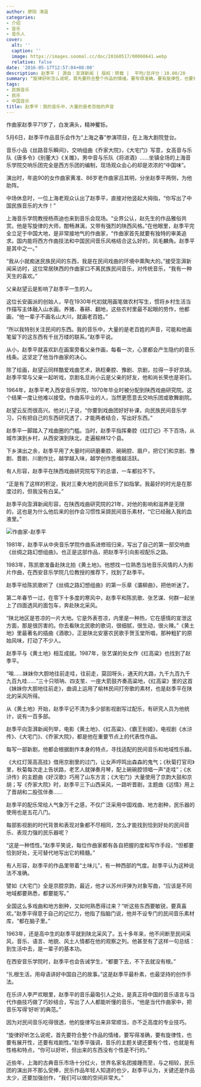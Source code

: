 ```yaml
---
author: 廖阳 清涵
categories:
- 介绍
- 音乐
- 音乐人
cover:
  alt: ''
  caption: ''
  image: https://images.soomal.cc/doc/20160517/00060641.webp
  relative: false
date: '2016-05-17T12:57:04+08:00'
description: 赵季平 | 源自：澎湃新闻 | 版权：转载 |  平均/总评分：10.00/20
summary: “旋律好听怎么说呢，首先要符合整个作品的情绪，要写得准确，要有旋律性，也要有展开性，还要有戏剧性。”赵季平强调，音乐的主题关键还要有个性，也就是有性格和特点，“你可以好听，但出来的东西没有个性是不行的。”
tags:
- 民族音乐
- 民乐
- 中国音乐
title: 赵季平：我的音乐中，大量的是老百姓的声音
---
```


作曲家赵季平71岁了，白发满头，精神矍铄。

5月6日，赵季平作品音乐会作为“上海之春”参演项目，在上海大剧院登台。

音乐小品《丝路音乐瞬间》，交响组曲《乔家大院》，《大宅门》写意，女高音与乐队《唐多令》《别董大》《关雎》，男中音与乐队《将进酒》……坐镇全场的上海音乐学院交响乐团完全是西方乐团的编制，现场观众会心的却是浓浓的“中国味”。

演出时，年逾90的女作曲家黄准、86岁老作曲家吕其明，分坐赵季平两侧，为他助阵。

中场休息时，一位上海老观众认出了赵季平，直接对他竖起大拇指，“你写出了中国民族音乐的大作！”

上海音乐学院教授杨燕迪也来到音乐会现场。“业界公认，赵先生的作品雅俗共赏。他是写旋律的大师，酣畅淋漓，又带有强烈的陕西风格。”在他眼里，赵季平完全立足于中国大地，是非常接地气的作曲家，“作曲家首先就要有独特的审美追求。国内能将西方作曲技法和中国民间音乐风格结合这么好的，凤毛麟角。赵季平是其中之一。”

“我从小就痴迷民族民间的东西，我是在民间戏曲的环境中熏陶大的。”接受澎湃新闻采访时，这位常居陕西的作曲家口不离民族民间音乐，对传统音乐，“我有一种天生的喜欢。”

父亲赵望云是影响了赵季平一生的人。

这位长安画派的创始人，早在1930年代初就用画笔做农村写生，惯将乡村生活当作描写主体融入山水画。养猪、春耕、翻地，这些农村里最不起眼的劳作，他都画，“他一辈子不画名山大川，就画老百姓。”

“所以我特别关注民间的东西。我的音乐中，大量的是老百姓的声音，可能和他画笔留下的这东西有千丝万缕的联系。”赵季平说。

从小，赵季平就喜欢趴在画案旁看父亲作画，每看一次，心里都会产生隐约的音乐线条。这坚定了他当作曲家的决心。

除了绘画，赵望云同样酷爱戏曲艺术，熟稔秦腔、豫剧、京剧，拉得一手好京胡。赵季平常与父亲一起听戏，京剧名旦尚小云是父亲的好友，他和尚长荣也是哥们。

1964年，赵季平考入西安音乐学院，1970年毕业时被分配到陕西戏曲研究院。这个结果一度让他难以接受。作曲系毕业的人，当然更愿意去交响乐团或歌舞剧院。

赵望云反而很高兴。他对儿子说，“你要到戏曲团好好补课，向民族民间音乐学习，只有把自己的东西研究透了，才能两者结合，写出好东西。”

赵季平一脚踏入了戏曲圈的门槛。当时，赵季平指挥秦腔《红灯记》不下百场，从城市演到乡村，从西安演到陕北，走遍榆林12个县。

下乡演出之余，赵季平用了大量时间研磨秦腔、碗碗腔、眉户，把它们和京剧、豫剧、晋剧、川剧作比，越学越入味，越学创作思维越活跃。

有人形容，赵季平在陕西戏曲研究院写下的总谱，一车都拉不下。

“正是有了这样的积淀，我对三秦大地的民间音乐了如指掌。我最好的时光是在那度过的，但我没有白呆。”

赵季平向澎湃新闻形容，在陕西戏曲研究院的21年，对他的影响和滋养是无限的，这也是为什么他后来的创作会习惯性采撷民间音乐素材，“它已经融入我的血液里。”

![作曲家-赵季平](https://images.soomal.cc/doc/20160517/00060640.webp)





1981年，赵季平从中央音乐学院作曲系进修班归来，写出了自己的第一部交响曲《丝绸之路幻想组曲》。也正是这部作品，把赵季平引向影视配乐之路。

1983年，陈凯歌准备赴陕北拍《黄土地》。他想找一位熟悉当地音乐风情的人为影片作曲，在西安音乐学院几位教授的推荐下，找到了赵季平。

赵季平给陈凯歌听了《丝绸之路幻想组曲》的第一乐章《灞柳曲》，把他听迷了。

第二年春节一过，在零下十多度的寒风中，赵季平和陈凯歌、张艺谋、何群一起坐上了四面透风的面包车，奔赴陕北采风。

“陕北地区是苍凉的一片大地。它是外表苍凉，内里是一种热，它在感情的宣泄这方面，那是很厉害的。你去看陕北民歌的歌词，很细腻，很生动，很火辣。”《黄土地》里最著名的插曲《酒歌》，正是陕北安塞农民歌手贺玉堂所唱，那种粗犷的原始风味，打动了不少人。

赵季平与《黄土地》相互成就。1987年，张艺谋的处女作《红高粱》也找到了赵季平。

“唉……妹妹你大胆地往前走哇，往前走，莫回呀头，通天的大路，九千九百九千九百九哇……”三十只唢呐、四支笙、一座大箭鼓齐奏高粱地，《红高粱》里的这首《妹妹你大胆地往前走》，曲调上运用了榆林民间打夯歌的素材，也是赵季平在陕北的采风所得。

从《黄土地》开始，赵季平记不清为多少部影视剧写过配乐，有研究人员为他统计，说有一百多部。

赵季平向澎湃新闻列举，电影《黄土地》、《红高粱》、《霸王别姬》，电视剧《水浒传》、《大宅门》、《乔家大院》，都是他在重要节点上的代表性作品。

每写一部新剧，他都会根据剧作本身的特点，寻找适配的民间音乐和地域性乐器。

《大红灯笼高高挂》借用京剧里的过门，让女声哼鸣出森森的鬼气；《秋菊打官司》里，秋菊每次走上告状路，老艺人就弹奏月琴，配上碗碗腔领唱一声“走哇”；《水浒传》的主题曲《好汉歌》巧用了山东方言；《大宅门》大量使用了京韵大鼓和京胡；写《乔家大院》时，赵季平三下山西采风，一路听晋剧，主题曲《远情》用上了晋胡和二股弦伴奏……

赵季平的配乐常给人气象万千之感，不仅广泛采用中国戏曲、地方剧种，民乐器的使用也是五花八门。

每部影视剧的时代背景和表现对象都不尽相同，怎么才能找到恰到好处的民间音乐、表现力强的民乐器呢？

“这是一种悟性。”赵季平笑说，每位作曲家都有各自把握的度和写作手段，“但都要恰到好处，无可替代地写出它的精髓。”

有人形容，赵季平的作品里带着“土味儿”，有一种西部的气度。赵季平认为这种说法不准确。

譬如《大宅门》全是京腔京韵，最近，他才以苏州评弹为对象写曲，“应该是不同地域都要熟悉，都要能写。”

全国这么多戏曲和地方剧种，又如何熟悉得过来？“听这些东西要敏锐，要真喜欢。”赵季平得意于自己的记忆力，他指了指脑门说，他并不设专门的民间音乐素材库，“都在脑子里。”

1963年，还是高中生的赵季平就到陕北采风了。五十多年来，他不间断至民间采风，音乐、语言、地貌、风土人情都在他的观察之列。他甚至有了这样一句总结：到生活中去，是一辈子的基本功。

在西安音乐学院时，赵季平也会告诫学生，“都要下去，不下去就没有根。”

“扎根生活，用母语讲好中国自己的故事。”这是赵季平最朴素，也最坚持的创作手法。

在乐评人李严欢眼里，赵季平的音乐最吸引人之处，是真正将中国的音乐语言与当代作曲技巧做了巧妙结合，写出了人人都能听懂的音乐，“他是当代作曲家中，把音乐写得‘好听’的典范。”

因为对民间音乐吃得很透，他的旋律写出来非常顺当，亦不乏高度的专业技巧。

“旋律好听怎么说呢，首先要符合整个作品的情绪，要写得准确，要有旋律性，也要有展开性，还要有戏剧性。”赵季平强调，音乐的主题关键还要有个性，也就是有性格和特点，“你可以好听，但出来的东西没有个性是不行的。”

近些年，上海的古典音乐市场十分红火，世界名家名团接踵而至，与之相较，民乐团的演出并不那么受捧，民乐作品年轻人知道的也少，赵季平认为，关键还是作品太少，还要加强创作，“我们可以做的空间非常大。”